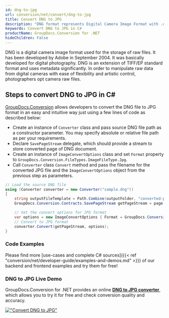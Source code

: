```yaml
---
id: dng-to-jpg
url: conversion/net/convert/dng-to-jpg
title: Convert DNG to JPG
description: "DNG format represents Digital Camera Image Format with .dng extension. Learn how to convert DNG to JPG file programmatically in C# language using GroupDocs.Conversion for .NET library."
keywords: Convert DNG to JPG in C#
productName: GroupDocs.Conversion for .NET
hideChildren: False
---
```


DNG is a digital camera image format used for the storage of raw files. It has been developed by Adobe in September 2004. It was basically developed for digital photography. DNG is an extension of TIFF/EP standard format and uses metadata significantly. In order to manipulate raw data from digital cameras with ease of flexibility and artistic control, photographers opt camera raw files.

## Steps to convert DNG to JPG in C#

[GroupDocs.Conversion](https://products.groupdocs.com/conversion/net) allows developers to convert the DNG file to JPG format in an easy and intuitive way just using a few lines of code as described below:

* Create an instance of `Converter` class and pass source DNG file path as a constructor parameter. You may specify absolute or relative file path as per your requirements. 
* Declare `SavePageStream` delegate, which should provide a stream to store converted page of DNG document.
* Create an instance of `ImageConvertOptions` class and set `Format` property to `GroupDocs.Conversion.FileTypes.ImageFileType.Jpg`.
* Call `Converter` class `Convert` method and pass the filename for the converted JPG file and the `ImageConvertOptions` object from the previous step as parameters.

```csharp
// Load the source DNG file
using (Converter converter = new Converter("sample.dng"))
{
    string outputFileTemplate = Path.Combine(outputFolder, "converted-page-{0}.jpg");
    GroupDocs.Conversion.Contracts.SavePageStream getPageStream = page => new FileStream(string.Format(outputFileTemplate, page), FileMode.Create);

    // Set the convert options for JPG format
    var options = new ImageConvertOptions { Format = GroupDocs.Conversion.FileTypes.ImageFileType.Jpg };   
    // Convert to JPG format
    converter.Convert(getPageStream, options);
}
```

### Code Examples

Please find more [use-cases and complete C# sources]({{< ref "conversion/net/developer-guide/examples-and-demos.md" >}}) of our backend and frontend examples and try them for free!

### DNG to JPG Live Demo

GroupDocs.Conversion for .NET provides an online [**DNG to JPG converter**](https://products.groupdocs.app/conversion/dng-to-jpg), which allows you to try it for free and check conversion quality and accuracy.

[!["Convert DNG to JPG"](conversion/net/images/convert-to-jpg/convert-dng-to-jpg.png)](https://products.groupdocs.app/conversion/dng-to-jpg)